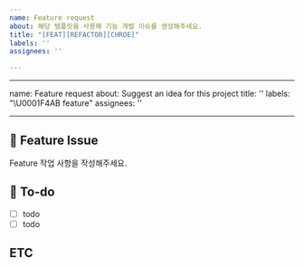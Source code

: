 ```yaml
---
name: Feature request
about: 해당 템플릿을 사용해 기능 개발 이슈를 생성해주세요.
title: "[FEAT][REFACTOR][CHROE]"
labels: ''
assignees: ''

---
```


---
name: Feature request
about: Suggest an idea for this project
title: ''
labels: "\U0001F4AB feature"
assignees: ''

---

## 📌 Feature Issue
Feature 작업 사항을 작성해주세요.

## 📝 To-do
- [ ] todo
- [ ] todo

## ETC
>
